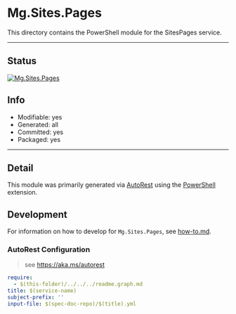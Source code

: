<!-- region Generated -->
# Mg.Sites.Pages
This directory contains the PowerShell module for the SitesPages service.

---
## Status
[![Mg.Sites.Pages](https://img.shields.io/powershellgallery/v/Mg.Sites.Pages.svg?style=flat-square&label=Mg.Sites.Pages "Mg.Sites.Pages")](https://www.powershellgallery.com/packages/Mg.Sites.Pages/)

## Info
- Modifiable: yes
- Generated: all
- Committed: yes
- Packaged: yes

---
## Detail
This module was primarily generated via [AutoRest](https://github.com/Azure/autorest) using the [PowerShell](https://github.com/Azure/autorest.powershell) extension.

## Development
For information on how to develop for `Mg.Sites.Pages`, see [how-to.md](how-to.md).
<!-- endregion -->

### AutoRest Configuration

> see https://aka.ms/autorest

``` yaml
require:
  - $(this-folder)/../../../readme.graph.md
title: $(service-name)
subject-prefix: ''
input-file: $(spec-doc-repo)/$(title).yml
```
